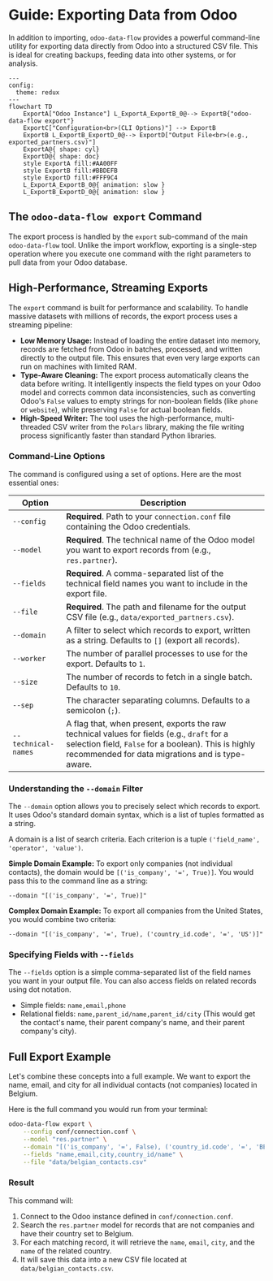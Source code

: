 # Guide: Exporting Data from Odoo

In addition to importing, `odoo-data-flow` provides a powerful command-line utility for exporting data directly from Odoo into a structured CSV file. This is ideal for creating backups, feeding data into other systems, or for analysis.

```{mermaid}
---
config:
  theme: redux
---
flowchart TD
    ExportA["Odoo Instance"] L_ExportA_ExportB_0@--> ExportB{"odoo-data-flow export"}
    ExportC["Configuration<br>(CLI Options)"] --> ExportB
    ExportB L_ExportB_ExportD_0@--> ExportD["Output File<br>(e.g., exported_partners.csv)"]
    ExportA@{ shape: cyl}
    ExportD@{ shape: doc}
    style ExportA fill:#AA00FF
    style ExportB fill:#BBDEFB
    style ExportD fill:#FFF9C4
    L_ExportA_ExportB_0@{ animation: slow }
    L_ExportB_ExportD_0@{ animation: slow }
```


## The `odoo-data-flow export` Command

The export process is handled by the `export` sub-command of the main `odoo-data-flow` tool. Unlike the import workflow, exporting is a single-step operation where you execute one command with the right parameters to pull data from your Odoo database.

## High-Performance, Streaming Exports

The `export` command is built for performance and scalability. To handle massive datasets with millions of records, the export process uses a streaming pipeline:

* **Low Memory Usage:** Instead of loading the entire dataset into memory, records are fetched from Odoo in batches, processed, and written directly to the output file. This ensures that even very large exports can run on machines with limited RAM.
* **Type-Aware Cleaning:** The export process automatically cleans the data before writing. It intelligently inspects the field types on your Odoo model and corrects common data inconsistencies, such as converting Odoo's `False` values to empty strings for non-boolean fields (like `phone` or `website`), while preserving `False` for actual boolean fields.
* **High-Speed Writer:** The tool uses the high-performance, multi-threaded CSV writer from the `Polars` library, making the file writing process significantly faster than standard Python libraries.

### Command-Line Options

The command is configured using a set of options. Here are the most essential ones:

| Option              | Description                                                                                                                                                                                            |
| ------------------- | ------------------------------------------------------------------------------------------------------------------------------------------------------------------------------------------------------ |
| `--config`          | **Required**. Path to your `connection.conf` file containing the Odoo credentials.                                                                                                                       |
| `--model`           | **Required**. The technical name of the Odoo model you want to export records from (e.g., `res.partner`).                                                                                                |
| `--fields`          | **Required**. A comma-separated list of the technical field names you want to include in the export file.                                                                                                |
| `--file`            | **Required**. The path and filename for the output CSV file (e.g., `data/exported_partners.csv`).                                                                                                        |
| `--domain`          | A filter to select which records to export, written as a string. Defaults to `[]` (export all records).                                                                                                  |
| `--worker`          | The number of parallel processes to use for the export. Defaults to `1`.                                                                                                                                 |
| `--size`            | The number of records to fetch in a single batch. Defaults to `10`.                                                                                                                                      |
| `--sep`             | The character separating columns. Defaults to a semicolon (`;`).                                                                                                                                         |
| `--technical-names` | A flag that, when present, exports the raw technical values for fields (e.g., `draft` for a selection field, `False` for a boolean). This is highly recommended for data migrations and is type-aware. |


### Understanding the `--domain` Filter

The `--domain` option allows you to precisely select which records to export. It uses Odoo's standard domain syntax, which is a list of tuples formatted as a string.

A domain is a list of search criteria. Each criterion is a tuple `('field_name', 'operator', 'value')`.

**Simple Domain Example:**
To export only companies (not individual contacts), the domain would be `[('is_company', '=', True)]`. You would pass this to the command line as a string:

`--domain "[('is_company', '=', True)]"`

**Complex Domain Example:**
To export all companies from the United States, you would combine two criteria:

`--domain "[('is_company', '=', True), ('country_id.code', '=', 'US')]"`

### Specifying Fields with `--fields`

The `--fields` option is a simple comma-separated list of the field names you want in your output file. You can also access fields on related records using dot notation.

- Simple fields: `name,email,phone`
- Relational fields: `name,parent_id/name,parent_id/city` (This would get the contact's name, their parent company's name, and their parent company's city).

## Full Export Example

Let's combine these concepts into a full example. We want to export the name, email, and city for all individual contacts (not companies) located in Belgium.

Here is the full command you would run from your terminal:

```bash
odoo-data-flow export \
    --config conf/connection.conf \
    --model "res.partner" \
    --domain "[('is_company', '=', False), ('country_id.code', '=', 'BE')]" \
    --fields "name,email,city,country_id/name" \
    --file "data/belgian_contacts.csv"
```

### Result

This command will:

1.  Connect to the Odoo instance defined in `conf/connection.conf`.
2.  Search the `res.partner` model for records that are not companies and have their country set to Belgium.
3.  For each matching record, it will retrieve the `name`, `email`, `city`, and the `name` of the related country.
4.  It will save this data into a new CSV file located at `data/belgian_contacts.csv`.
